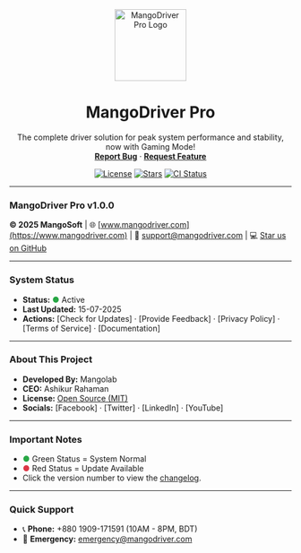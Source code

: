 <div align="center">
  <img src="https://raw.githubusercontent.com/ashikurrahaman48/Mango-Driver-Pro/main/public/assets/icons/app_icon.svg" alt="MangoDriver Pro Logo" width="128">
  <h1 align="center">MangoDriver Pro</h1>
  <p align="center">
    The complete driver solution for peak system performance and stability, now with Gaming Mode!
    <br />
    <a href="https://github.com/ashikurrahaman48/Mango-Driver-Pro/issues/new?template=bug_report.md"><strong>Report Bug</strong></a>
    ·
    <a href="https://github.com/ashikurrahaman48/Mango-Driver-Pro/issues/new?template=feature_request.md"><strong>Request Feature</strong></a>
  </p>
  <p align="center">
    <a href="https://github.com/ashikurrahaman48/Mango-Driver-Pro/blob/main/LICENSE"><img src="https://img.shields.io/github/license/ashikurrahaman48/Mango-Driver-Pro?style=for-the-badge" alt="License"></a>
    <a href="https://github.com/ashikurrahaman48/Mango-Driver-Pro/stargazers"><img src="https://img.shields.io/github/stars/ashikurrahaman48/Mango-Driver-Pro?style=for-the-badge&logo=github" alt="Stars"></a>
    <a href="https://github.com/ashikurrahaman48/Mango-Driver-Pro/actions/workflows/ci.yml"><img src="https://img.shields.io/github/actions/workflow/status/ashikurrahaman48/Mango-Driver-Pro/ci.yml?branch=main&style=for-the-badge&logo=githubactions" alt="CI Status"></a>
  </p>
</div>

---

### MangoDriver Pro v1.0.0

**© 2025 MangoSoft** | 🌐 [www.mangodriver.com](https://www.mangodriver.com) | 📧 [support@mangodriver.com](mailto:support@mangodriver.com) | 💻 [Star us on GitHub](https://github.com/ashikurrahaman48/Mango-Driver-Pro)

---

### **System Status**
-   **Status:** <span style="color: #28a745;">●</span> Active
-   **Last Updated:** 15-07-2025
-   **Actions:** [Check for Updates] · [Provide Feedback] · [Privacy Policy] · [Terms of Service] · [Documentation]

---

### **About This Project**
-   **Developed By:** Mangolab
-   **CEO:** Ashikur Rahaman
-   **License:** [Open Source (MIT)](https://github.com/ashikurrahaman48/Mango-Driver-Pro/blob/main/LICENSE)
-   **Socials:** [Facebook] · [Twitter] · [LinkedIn] · [YouTube]

---

### **Important Notes**
-   <span style="color: #28a745;">●</span> Green Status = System Normal
-   <span style="color: #dc3545;">●</span> Red Status = Update Available
-   Click the version number to view the [changelog](CHANGELOG.md).

---

### **Quick Support**
-   📞 **Phone:** +880 1909-171591 (10AM - 8PM, BDT)
-   🚨 **Emergency:** [emergency@mangodriver.com](mailto:emergency@mangodriver.com)

